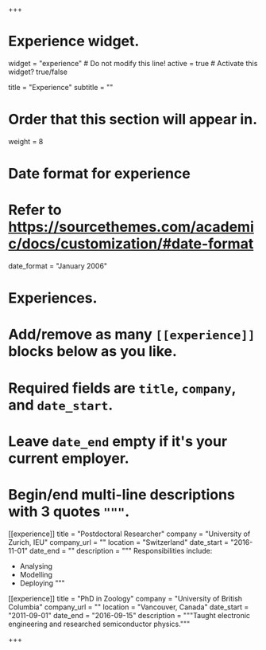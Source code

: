 +++
# Experience widget.
widget = "experience"  # Do not modify this line!
active = true  # Activate this widget? true/false

title = "Experience"
subtitle = ""

# Order that this section will appear in.
weight = 8

# Date format for experience
#   Refer to https://sourcethemes.com/academic/docs/customization/#date-format
date_format = "January 2006"

# Experiences.
#   Add/remove as many `[[experience]]` blocks below as you like.
#   Required fields are `title`, `company`, and `date_start`.
#   Leave `date_end` empty if it's your current employer.
#   Begin/end multi-line descriptions with 3 quotes `"""`.
[[experience]]
  title = "Postdoctoral Researcher"
  company = "University of Zurich, IEU"
  company_url = ""
  location = "Switzerland"
  date_start = "2016-11-01"
  date_end = ""
  description = """
  Responsibilities include:
  
  * Analysing
  * Modelling
  * Deploying
  """

[[experience]]
  title = "PhD in Zoology"
  company = "University of British Columbia"
  company_url = ""
  location = "Vancouver, Canada"
  date_start = "2011-09-01"
  date_end = "2016-09-15"
  description = """Taught electronic engineering and researched semiconductor physics."""

+++
